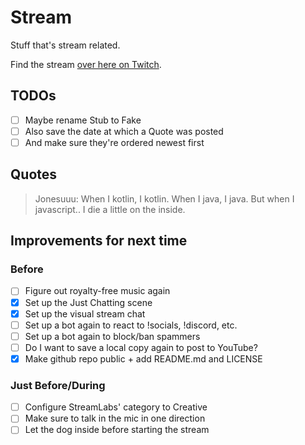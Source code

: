 # Stream
Stuff that's stream related.

Find the stream [over here on Twitch](https://twitch.tv/livecodingwithsch3lp).

## TODOs

* [ ] Maybe rename Stub to Fake
* [ ] Also save the date at which a Quote was posted
* [ ] And make sure they're ordered newest first

## Quotes

> Jonesuuu: When I kotlin, I kotlin. When I java, I java. But when I javascript.. I die a little on the inside.

## Improvements for next time
### Before
* [ ] Figure out royalty-free music again
* [x] Set up the Just Chatting scene
* [x] Set up the visual stream chat
* [ ] Set up a bot again to react to !socials, !discord, etc.
* [ ] Set up a bot again to block/ban spammers
* [ ] Do I want to save a local copy again to post to YouTube?
* [x] Make github repo public + add README.md and LICENSE

### Just Before/During
* [ ] Configure StreamLabs' category to Creative 
* [ ] Make sure to talk in the mic in one direction
* [ ] Let the dog inside before starting the stream
